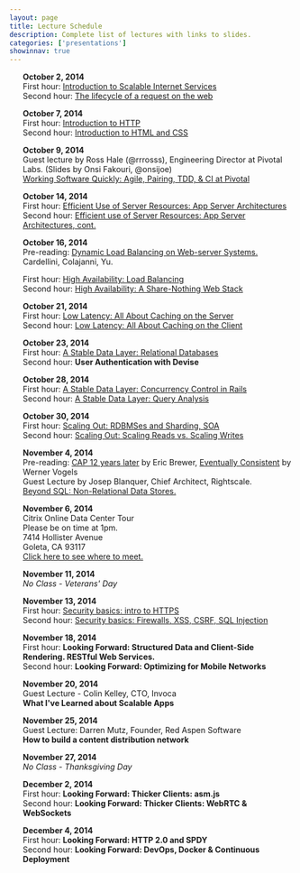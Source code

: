 ```yaml
---
layout: page
title: Lecture Schedule
description: Complete list of lectures with links to slides.
categories: ['presentations']
showinnav: true
---
```


<ul>
<section>
<p>
<b>October 2, 2014</br></b>
First hour: <a href="lecture_10_02.pdf">Introduction to Scalable Internet
Services</a>
</br>
Second hour: 
<a href="lecture_10_02.pdf">The lifecycle of a request on the web</a>
</br>
</p>
</section>
</ul>

<ul>
<section>
<p>
<b>October 7, 2014</br></b>
First hour: <a href="lecture_10_07.pdf">Introduction to HTTP</a>
</br>
Second hour: <a href="lecture_10_07.pdf">Introduction to HTML and CSS</a>
</br>
</section>
</ul>

<ul>
<section>
<p>
<b>October 9, 2014</br></b>
Guest lecture by Ross Hale (@rrrosss), Engineering Director at Pivotal Labs. (Slides by Onsi Fakouri, @onsijoe) <br>
<a href="pivotal_culture.pdf">Working Software Quickly: Agile,
Pairing, TDD, & CI at Pivotal </a><br>
</p>
</section>
</ul>




<ul>
<section>
<p>
<b>October 14, 2014</br></b>
First hour: <a href="lecture_10_14.pdf">Efficient Use of Server Resources: App Server Architectures</a></br>
Second hour: <a href="lecture_10_14.pdf">Efficient use of Server Resources: App Server Architectures, cont. </a></br>
</p>
</section>
</ul>

<ul>
<section>
<p>
<b>October 16, 2014<br></b>
Pre-reading: <a href="http://www.ics.uci.edu/~cs230/reading/DLB.pdf">Dynamic Load Balancing on Web-server Systems. </a> Cardellini, Colajanni, Yu.<br>

First hour: <a href="lecture_10_16.pdf">High Availability: Load Balancing</a><br>
Second hour: <a href="lecture_10_16.pdf">High Availability: A Share-Nothing Web Stack</a><br>
</p>
</section>
</ul>



<ul>
<section>
<p>
<b>October 21, 2014</br></b>
First hour: <a href="lecture_10_21.pdf">Low Latency: All About Caching on the Server</a></br>
Second hour: <a href="lecture_10_21.pdf">Low Latency: All About Caching on the Client</a></br>
</p>
</section>
</ul>


<ul>
<section>
<p>
<b>October 23, 2014</br></b>
First hour: <a href="lecture_10_23.pdf">A Stable Data Layer: Relational Databases</a></br>
Second hour: <b href="tbd.html">User Authentication with Devise</b></br>
</p>
</section>
</ul>


<ul>
<section>
<p>
<b>October 28, 2014</br></b>
First hour: <a href="lecture_10_28.pdf">A Stable Data Layer: Concurrency Control in Rails</a></br>
Second hour: <a href="lecture_10_28.pdf">A Stable Data Layer: Query Analysis</a></br>
</p>
</section>
</ul>


<ul>
<section>
<p>
<b>October 30, 2014</br></b>
First hour: <a href="lecture_10_30.pdf">Scaling Out: RDBMSes and Sharding, SOA</a></br>
Second hour: <a href="lecture_10_30.pdf">Scaling Out: Scaling Reads vs. Scaling Writes</a></br>
</p>
</section>
</ul>



<ul>
<section>
<p>
<b>November 4, 2014</br></b>
Pre-reading: 
<a
href="http://www.realtechsupport.org/UB/NP/Numeracy_CAP%2B12Years_2012.pdf"> CAP 12 years later</a> by Eric Brewer, 
<a href="vogels.pdf">Eventually Consistent</a> by Werner Vogels<br>
Guest Lecture by Josep Blanquer, Chief Architect, Rightscale. <br>
<a href="blanquer.pdf"> Beyond SQL: Non-Relational Data Stores.</a></br>
</p>
</section>
</ul>


<ul>
<section>
<p>
<b>November 6, 2014</br></b>
Citrix Online Data Center Tour<br>
Please be on time at 1pm.<br>
7414 Hollister Avenue<br>
Goleta, CA 93117<br>
<a href="col_location.pdf"> Click here to see where to meet. </a>
</p>
</section>
</ul>


<ul>
<section>
<p>
<b>November 11, 2014</br></b>
<em>No Class - Veterans' Day</em>
</p>
</section>
</ul>


<ul>
<section>
<p>
<b>November 13, 2014</br></b>
First hour: <a href="lecture_11_13.pdf">Security basics: intro to HTTPS</a></br>
Second hour: <a href="lecture_11_13.pdf">Security basics: Firewalls, XSS, CSRF, SQL Injection</a></br>
</p>
</section>
</ul>


<ul>
<section>
<p>
<b>November 18, 2014</br></b>
First hour: <b href="tbd.html">Looking Forward: Structured Data and Client-Side Rendering.  RESTful Web Services.</b></br>
Second hour: <b href="tbd.html">Looking Forward: Optimizing for Mobile Networks </b></br>
</p>
</section>
</ul>

<ul>
<section>
<p>
<b>November 20, 2014</br></b>
Guest Lecture - Colin Kelley, CTO, Invoca<br> 
<b href="tbd.html">What I've Learned about Scalable Apps</b></br>
</p>
</section>
</ul>


<ul>
<section>
<p>
<b>November 25, 2014</br></b>
Guest Lecture: Darren Mutz, Founder, Red Aspen Software<br>
<b href="tbd.html">How to build a content distribution network</b></br>
</p>
</section>
</ul>

<ul>
<section>
<p>
<b>November 27, 2014</br></b>
<em>No Class - Thanksgiving Day</em>
</p>
</section>
</ul>



<ul>
<section>
<p>
<b> December 2, 2014</br></b>
First hour: <b href="tbd.html">Looking Forward: Thicker Clients: asm.js</b></br>
Second hour: <b href="tbd.html">Looking Forward: Thicker Clients: WebRTC & WebSockets </b></br>
</p>
</section>
</ul>

<ul>
<section>
<p>
<b>December 4, 2014</br></b>
First hour: <b href="tbd.html">Looking Forward: HTTP 2.0 and SPDY</b></br>
Second hour: <b href="tbd.html">Looking Forward: DevOps, Docker & Continuous Deployment </b></br>
</p>
</section>
</ul>

